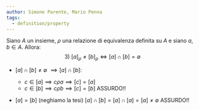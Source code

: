 ```yaml
---
author: Simone Parente, Mario Penna
tags:
  - definition/property
---
```

Siano $A$ un insieme, $\rho$ una relazione di equivalenza definita su $A$ e siano $a,b \in A$.
Allora:
$$3)\ [a]_\rho \neq [b]_\rho \iff [a] \cap [b] = \emptyset$$
- $[a] \cap [b] \neq \emptyset$
	$\implies [a] \cap [b]$:
	- $c \in [a] \implies c \rho a \implies [c] = [a]$
	- $c \in [b] \implies c \rho b \implies [c] = [b]$
	ASSURDO!!

- $[a] = [b]$ (neghiamo la tesi)
	$[a] \cap [b] = [a] \cap [a] = [a] \neq \emptyset$
	ASSURDO!!

